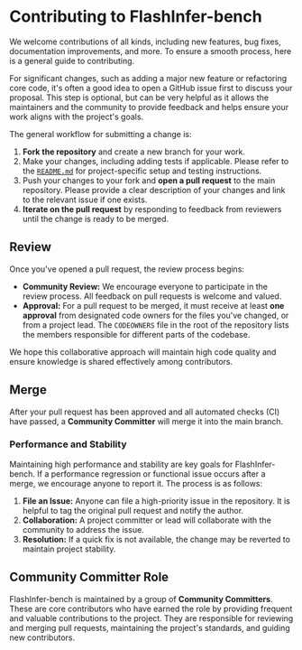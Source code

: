 # **Contributing to FlashInfer-bench**

We welcome contributions of all kinds, including new features, bug fixes, documentation improvements, and more. To ensure a smooth process, here is a general guide to contributing.

For significant changes, such as adding a major new feature or refactoring core code, it's often a good idea to open a GitHub issue first to discuss your proposal. This step is optional, but can be very helpful as it allows the maintainers and the community to provide feedback and helps ensure your work aligns with the project's goals.

The general workflow for submitting a change is:

1. **Fork the repository** and create a new branch for your work.
2. Make your changes, including adding tests if applicable. Please refer to the [`README.md`](https://github.com/flashinfer-ai/flashinfer-bench/blob/main/README.md) for project-specific setup and testing instructions.
3. Push your changes to your fork and **open a pull request** to the main repository. Please provide a clear description of your changes and link to the relevant issue if one exists.
4. **Iterate on the pull request** by responding to feedback from reviewers until the change is ready to be merged.

## **Review**

Once you've opened a pull request, the review process begins:

* **Community Review:** We encourage everyone to participate in the review process. All feedback on pull requests is welcome and valued.
* **Approval:** For a pull request to be merged, it must receive at least **one approval** from designated code owners for the files you've changed, or from a project lead. The `CODEOWNERS` file in the root of the repository lists the members responsible for different parts of the codebase.

We hope this collaborative approach will maintain high code quality and ensure knowledge is shared effectively among contributors.

## **Merge**

After your pull request has been approved and all automated checks (CI) have passed, a **Community Committer** will merge it into the main branch.

### **Performance and Stability**

Maintaining high performance and stability are key goals for FlashInfer-bench. If a performance regression or functional issue occurs after a merge, we encourage anyone to report it. The process is as follows:

1. **File an Issue:** Anyone can file a high-priority issue in the repository. It is helpful to tag the original pull request and notify the author.
2. **Collaboration:** A project committer or lead will collaborate with the community to address the issue.
3. **Resolution:** If a quick fix is not available, the change may be reverted to maintain project stability.

## **Community Committer Role**

FlashInfer-bench is maintained by a group of **Community Committers**. These are core contributors who have earned the role by providing frequent and valuable contributions to the project. They are responsible for reviewing and merging pull requests, maintaining the project's standards, and guiding new contributors.
